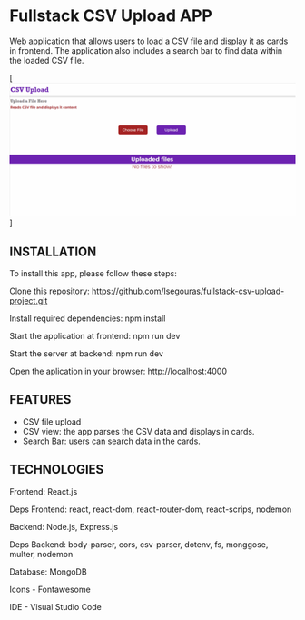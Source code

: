 # Fullstack CSV Upload APP

Web application that allows users to load a CSV file and display it as cards in frontend. The application also includes a search bar to find data within the loaded CSV file.

[<img src="./frontend/src/assets/app-demo.gif">]

## INSTALLATION

To install this app, please follow these steps:

Clone this repository: https://github.com/lsegouras/fullstack-csv-upload-project.git

Install required dependencies: npm install

Start the application at frontend: npm run dev

Start the server at backend: npm run dev

Open the aplication in your browser: http://localhost:4000

## FEATURES

- CSV file upload
- CSV view: the app parses the CSV data and displays in cards.
- Search Bar: users can search data in the cards.

## TECHNOLOGIES

Frontend: React.js

Deps Frontend: react, react-dom, react-router-dom, react-scrips, nodemon

Backend: Node.js, Express.js

Deps Backend: body-parser, cors, csv-parser, dotenv, fs, monggose, multer, nodemon

Database: MongoDB

Icons - Fontawesome

IDE - Visual Studio Code
